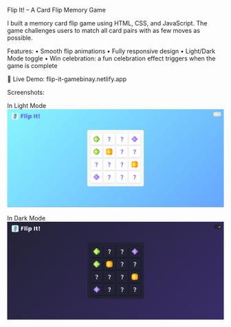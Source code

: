 Flip It! – A Card Flip Memory Game 

I built a memory card flip game using HTML, CSS, and JavaScript. 
The game challenges users to match all card pairs with as few moves as possible.

Features:
• Smooth flip animations
• Fully responsive design
• Light/Dark Mode toggle
• Win celebration: a fun celebration effect triggers when the game is complete

🔗 Live Demo: flip-it-gamebinay.netlify.app

Screenshots:

In Light Mode
![image alt](https://github.com/BinaySharma25/card-flip-game/blob/main/Images/Screenshots/Flip-it%20Light.png?raw=true)

In Dark Mode
![image alt](https://github.com/BinaySharma25/card-flip-game/blob/main/Images/Screenshots/Flip-it%20Dark.png?raw=true)

